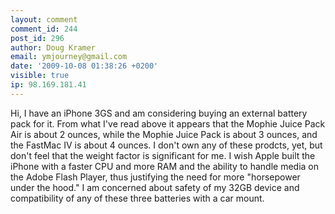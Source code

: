 ```yaml
---
layout: comment
comment_id: 244
post_id: 296
author: Doug Kramer
email: ymjourney@gmail.com
date: '2009-10-08 01:38:26 +0200'
visible: true
ip: 98.169.181.41
---
```

Hi,
I have an iPhone 3GS and am considering buying an external battery pack for it.  From what I've read above it appears that the Mophie Juice Pack Air is about 2 ounces, while the Mophie Juice Pack is about 3 ounces, and the FastMac IV is about 4 ounces.  I don't own any of these prodcts, yet, but don't feel that the weight factor is significant for me.  I wish Apple built the iPhone with a faster CPU and more RAM and the ability to handle media on the Adobe Flash Player, thus justifying the need for more "horsepower under the hood." 
I am concerned about safety of my 32GB device and compatibility of any of these three batteries with a car mount. 
